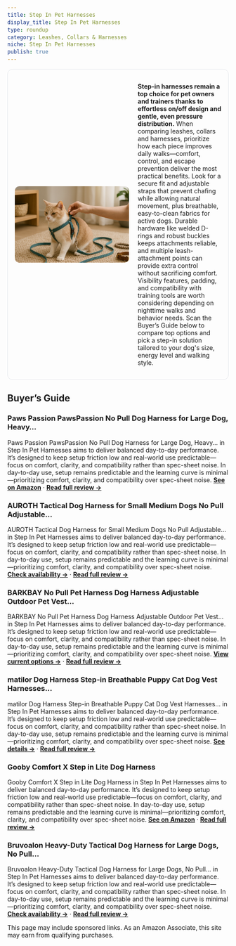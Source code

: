 ```yaml
---
title: Step In Pet Harnesses
display_title: Step In Pet Harnesses
type: roundup
category: Leashes, Collars & Harnesses
niche: Step In Pet Harnesses
publish: true
---
```


<section class="hero-split" style="width:100%;box-sizing:border-box;border:1px solid #e5e7eb;border-radius:12px;padding:16px;display:grid;grid-template-columns:minmax(260px,40%) 1fr;gap:20px;align-items:center;"><figure style="margin:0;"><img src="/hero/roundups/leashes-collars-harnesses/step-in-pet-harnesses.webp" alt="" style="width:100%;height:auto;display:block;border-radius:10px;"/></figure><div class="hero-copy" style="min-width:0;"><p><strong>Step-in harnesses remain a top choice for pet owners and trainers thanks to effortless on/off design and gentle, even pressure distribution.</strong> When comparing leashes, collars and harnesses, prioritize how each piece improves daily walks&mdash;comfort, control, and escape prevention deliver the most practical benefits. Look for a secure fit and adjustable straps that prevent chafing while allowing natural movement, plus breathable, easy-to-clean fabrics for active dogs. Durable hardware like welded D-rings and robust buckles keeps attachments reliable, and multiple leash-attachment points can provide extra control without sacrificing comfort. Visibility features, padding, and compatibility with training tools are worth considering depending on nighttime walks and behavior needs. Scan the Buyer’s Guide below to compare top options and pick a step-in solution tailored to your dog's size, energy level and walking style.</p></div></section>

<h2>Buyer’s Guide</h2>
<h3>Paws Passion PawsPassion No Pull Dog Harness for Large Dog, Heavy…</h3>
<p>Paws Passion PawsPassion No Pull Dog Harness for Large Dog, Heavy… in Step In Pet Harnesses aims to deliver balanced day-to-day performance. It’s designed to keep setup friction low and real-world use predictable&mdash;focus on comfort, clarity, and compatibility rather than spec-sheet noise. In day-to-day use, setup remains predictable and the learning curve is minimal&mdash;prioritizing comfort, clarity, and compatibility over spec-sheet noise. <a href="https://amzn.to/4nEw6QC" target="_blank" rel="nofollow sponsored noopener noopener" target="_blank"><strong>See on Amazon</strong></a> · <a href="/reviews/paws-passion-pawspassion-no-pull-dog-harness-for-large-dog-heavy-duty-t-f17030c5/"><strong>Read full review &rarr;</strong></a></p>
<h3>AUROTH Tactical Dog Harness for Small Medium Dogs No Pull Adjustable…</h3>
<p>AUROTH Tactical Dog Harness for Small Medium Dogs No Pull Adjustable… in Step In Pet Harnesses aims to deliver balanced day-to-day performance. It’s designed to keep setup friction low and real-world use predictable&mdash;focus on comfort, clarity, and compatibility rather than spec-sheet noise. In day-to-day use, setup remains predictable and the learning curve is minimal&mdash;prioritizing comfort, clarity, and compatibility over spec-sheet noise. <a href="https://amzn.to/3KEPY7n" target="_blank" rel="nofollow sponsored noopener noopener" target="_blank"><strong>Check availability &rarr;</strong></a> · <a href="/reviews/auroth-tactical-dog-harness-for-small-medium-dogs-no-pull-adjustable-pe-e0eea710/"><strong>Read full review &rarr;</strong></a></p>
<h3>BARKBAY No Pull Pet Harness Dog Harness Adjustable Outdoor Pet Vest…</h3>
<p>BARKBAY No Pull Pet Harness Dog Harness Adjustable Outdoor Pet Vest… in Step In Pet Harnesses aims to deliver balanced day-to-day performance. It’s designed to keep setup friction low and real-world use predictable&mdash;focus on comfort, clarity, and compatibility rather than spec-sheet noise. In day-to-day use, setup remains predictable and the learning curve is minimal&mdash;prioritizing comfort, clarity, and compatibility over spec-sheet noise. <a href="https://amzn.to/3W9Ttpb" target="_blank" rel="nofollow sponsored noopener noopener" target="_blank"><strong>View current options &rarr;</strong></a> · <a href="/reviews/barkbay-no-pull-pet-harness-dog-harness-adjustable-outdoor-pet-vest-3m-31fde523/"><strong>Read full review &rarr;</strong></a></p>
<h3>matilor Dog Harness Step-in Breathable Puppy Cat Dog Vest Harnesses…</h3>
<p>matilor Dog Harness Step-in Breathable Puppy Cat Dog Vest Harnesses… in Step In Pet Harnesses aims to deliver balanced day-to-day performance. It’s designed to keep setup friction low and real-world use predictable&mdash;focus on comfort, clarity, and compatibility rather than spec-sheet noise. In day-to-day use, setup remains predictable and the learning curve is minimal&mdash;prioritizing comfort, clarity, and compatibility over spec-sheet noise. <a href="https://amzn.to/3KsGRXB" target="_blank" rel="nofollow sponsored noopener noopener" target="_blank"><strong>See details &rarr;</strong></a> · <a href="/reviews/matilor-dog-harness-step-in-breathable-puppy-cat-dog-vest-harnesses-for-1fe87c4b/"><strong>Read full review &rarr;</strong></a></p>
<h3>Gooby Comfort X Step in Lite Dog Harness</h3>
<p>Gooby Comfort X Step in Lite Dog Harness in Step In Pet Harnesses aims to deliver balanced day-to-day performance. It’s designed to keep setup friction low and real-world use predictable&mdash;focus on comfort, clarity, and compatibility rather than spec-sheet noise. In day-to-day use, setup remains predictable and the learning curve is minimal&mdash;prioritizing comfort, clarity, and compatibility over spec-sheet noise. <a href="https://amzn.to/4h1kcxO" target="_blank" rel="nofollow sponsored noopener noopener" target="_blank"><strong>See on Amazon</strong></a> · <a href="/reviews/gooby-comfort-x-step-in-lite-dog-harness-choke-free-escape-free-with-li-2861816e/"><strong>Read full review &rarr;</strong></a></p>
<h3>Bruvoalon Heavy-Duty Tactical Dog Harness for Large Dogs, No Pull…</h3>
<p>Bruvoalon Heavy-Duty Tactical Dog Harness for Large Dogs, No Pull… in Step In Pet Harnesses aims to deliver balanced day-to-day performance. It’s designed to keep setup friction low and real-world use predictable&mdash;focus on comfort, clarity, and compatibility rather than spec-sheet noise. In day-to-day use, setup remains predictable and the learning curve is minimal&mdash;prioritizing comfort, clarity, and compatibility over spec-sheet noise. <a href="https://amzn.to/42oUxZE" target="_blank" rel="nofollow sponsored noopener noopener" target="_blank"><strong>Check availability &rarr;</strong></a> · <a href="/reviews/bruvoalon-heavy-duty-tactical-dog-harness-for-large-dogs-no-pull-adjust-7f147368/"><strong>Read full review &rarr;</strong></a></p>
<aside class="disclosure">This page may include sponsored links. As an Amazon Associate, this site may earn from qualifying purchases.</aside>
